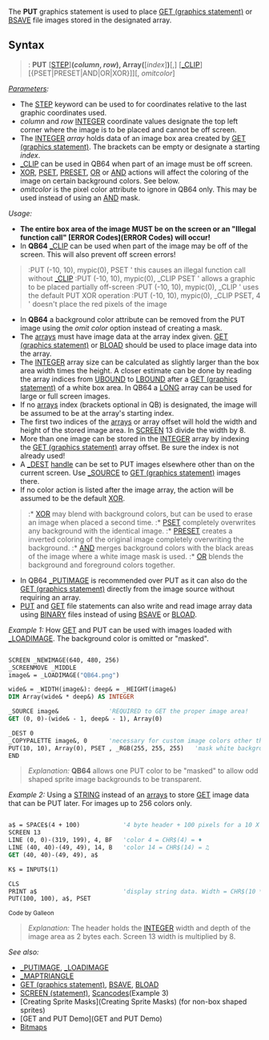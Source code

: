 The **PUT** graphics statement is used to place [GET (graphics statement)](GET (graphics statement)) or [BSAVE](BSAVE) file images stored in the designated array.


## Syntax
 

> : **PUT** [[STEP](STEP)]**(*column*, *row*), Array(**[*index*]**)**[,] [[_CLIP](_CLIP)]  [{PSET|PRESET|AND|OR|XOR}]][, *omitcolor*]


*[Parameters](Parameters):*
* The [STEP](STEP) keyword can be used to for coordinates relative to the last graphic coordinates used.
* *column* and *row* [INTEGER](INTEGER) coordinate values designate the top left corner where the image is to be placed and cannot be off screen.
* The [INTEGER](INTEGER) *array* holds data of an image box area created by [GET (graphics statement)](GET (graphics statement)). The brackets can be empty or designate a starting *index*.
* [_CLIP](_CLIP) can be used in QB64 when part of an image must be off screen.
* [XOR](XOR), [PSET](PSET), [PRESET](PRESET), [OR](OR) or [AND](AND) actions will affect the coloring of the image on certain background colors. See below.
* *omitcolor* is the pixel color attribute to ignore in QB64 only. This may be used instead of using an [AND](AND) mask.


*Usage:*
* **The entire box area of the image MUST be on the screen or an "Illegal function call" [ERROR Codes](ERROR Codes) will occur!**
* In **QB64** [_CLIP](_CLIP) can be used when part of the image may be off of the screen. This will also prevent off screen errors!
> :PUT (-10, 10), mypic(0), PSET ' this causes an illegal function call without [_CLIP](_CLIP)
> :PUT (-10, 10), mypic(0), _CLIP PSET ' allows a graphic to be placed partially off-screen
> :PUT (-10, 10), mypic(0), _CLIP ' uses the default PUT XOR operation
> :PUT (-10, 10), mypic(0), _CLIP PSET, 4 ' doesn't place the red pixels of the image
* In **QB64** a background color attribute can be removed from the PUT image using the *omit color* option instead of creating a mask.
* The [arrays](arrays) must have image data at the array index given. [GET (graphics statement)](GET (graphics statement)) or [BLOAD](BLOAD) should be used to place image data into the array.
* The [INTEGER](INTEGER) array size can be calculated as slightly larger than the box area width times the height. A closer estimate can be done by reading the array indices from [UBOUND](UBOUND) to [LBOUND](LBOUND) after a [GET (graphics statement)](GET (graphics statement)) of a white box area. In QB64 a [LONG](LONG) array can be used for large or full screen images.
* If no [arrays](arrays) index (brackets optional in QB) is designated, the image will be assumed to be at the array's starting index.
* The first two indices of the [arrays](arrays) or array offset will hold the width and height of the stored image area. In [SCREEN](SCREEN) 13 divide the width by 8.
* More than one image can be stored in the [INTEGER](INTEGER) array by indexing the [GET (graphics statement)](GET (graphics statement)) array offset. Be sure the index is not already used!
* A [_DEST](_DEST) [handle](handle) can be set to PUT images elsewhere other than on the current screen. Use [_SOURCE](_SOURCE) to [GET (graphics statement)](GET (graphics statement)) images there.
* If no color action is listed after the image array, the action will be assumed to be the default [XOR](XOR). 
> :* [XOR](XOR) may blend with background colors, but can be used to erase an image when placed a second time.
> :* [PSET](PSET) completely overwrites any background with the identical image.
> :* [PRESET](PRESET) creates a inverted coloring of the original image completely overwriting the background.
> :* [AND](AND) merges background colors with the black areas of the image where a white image mask is used.
> :* [OR](OR) blends the background and foreground colors together.
* In QB64 [_PUTIMAGE](_PUTIMAGE) is recommended over PUT as it can also do the [GET (graphics statement)](GET (graphics statement)) directly from the image source without requiring an array.
* [PUT](PUT) and [GET](GET) file statements can also write and read image array data using [BINARY](BINARY) files instead of using [BSAVE](BSAVE) or [BLOAD](BLOAD).


*Example 1:* How [GET](GET) and PUT can be used with images loaded with [_LOADIMAGE](_LOADIMAGE). The background color is omitted or "masked".

```vb

SCREEN _NEWIMAGE(640, 480, 256)
_SCREENMOVE _MIDDLE
image& = _LOADIMAGE("QB64.png")

wide& = _WIDTH(image&): deep& = _HEIGHT(image&)
DIM Array(wide& * deep&) AS INTEGER

_SOURCE image&              'REQUIRED to GET the proper image area!
GET (0, 0)-(wide& - 1, deep& - 1), Array(0)

_DEST 0
_COPYPALETTE image&, 0      'necessary for custom image colors other than screen defaults
PUT(10, 10), Array(0), PSET , _RGB(255, 255, 255)   'mask white background color
END 

```
>  *Explanation:* **QB64** allows one PUT color to be "masked" to allow odd shaped sprite image backgrounds to be transparent.


*Example 2:* Using a [STRING](STRING) instead of an [arrays](arrays) to store [GET](GET) image data that can be PUT later. For images up to 256 colors only.

```vb

a$ = SPACE$(4 + 100)            '4 byte header + 100 pixels for a 10 X 10 image
SCREEN 13
LINE (0, 0)-(319, 199), 4, BF   'color 4 = CHR$(4) = ♦
LINE (40, 40)-(49, 49), 14, B   'color 14 = CHR$(14) = ♫
GET (40, 40)-(49, 49), a$

K$ = INPUT$(1)

CLS
PRINT a$                        'display string data. Width = CHR$(10 * 8) = "P"
PUT(100, 100), a$, PSET 

```
<sub>Code by Galleon</sub>
>  *Explanation:* The header holds the [INTEGER](INTEGER) width and depth of the image area as 2 bytes each. Screen 13 width is multiplied by 8.


*See also:* 
* [_PUTIMAGE](_PUTIMAGE), [_LOADIMAGE](_LOADIMAGE)
* [_MAPTRIANGLE](_MAPTRIANGLE)
* [GET (graphics statement)](GET (graphics statement)), [BSAVE](BSAVE), [BLOAD](BLOAD)
* [SCREEN (statement)](SCREEN (statement)), [Scancodes](Scancodes)(Example 3)
* [Creating Sprite Masks](Creating Sprite Masks) (for non-box shaped sprites)
* [GET and PUT Demo](GET and PUT Demo)
* [Bitmaps](Bitmaps) 




